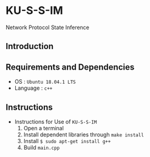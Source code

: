 # KU-S-S-IM
Network Protocol State Inference

## Introduction

## Requirements and Dependencies
* OS : `Ubuntu 18.04.1 LTS`
* Language : `c++`

## Instructions
* Instructions for Use of `KU-S-S-IM`
  1. Open a terminal
  2. Install dependent libraries through `make install`
  3. Install `$ sudo apt-get install g++`
  4. Build `main.cpp`
